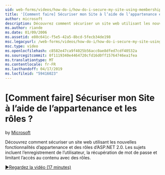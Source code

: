 ```yaml
---
uid: web-forms/videos/how-do-i/how-do-i-secure-my-site-using-membership-and-roles
title: '[Comment faire] Sécuriser mon Site à l’aide de l’appartenance et les rôles ? | Microsoft Docs'
author: microsoft
description: Découvrez comment sécuriser un site web utilisant les nouvelles fonctionnalités d’appartenance et des rôles d’ASP.NET 2.0. Rubriques incluent l’enregistrement de l’utilisateur, la récupération de mot de passe et restricti...
ms.author: riande
ms.date: 01/09/2006
ms.assetid: e80c641c-f5e5-42a5-8bcd-5fecb34de198
msc.legacyurl: /web-forms/videos/how-do-i/how-do-i-secure-my-site-using-membership-and-roles
msc.type: video
ms.openlocfilehash: c8582e47ca9f4025b56acc0ae8dfed7cdf40532a
ms.sourcegitcommit: 0f1119340e4464720cfd16d0ff15764746ea1fea
ms.translationtype: MT
ms.contentlocale: fr-FR
ms.lasthandoff: 04/17/2019
ms.locfileid: "59416023"
---
```

# <a name="how-do-i-secure-my-site-using-membership-and-roles"></a>[Comment faire] Sécuriser mon Site à l’aide de l’appartenance et les rôles ?

by [Microsoft](https://github.com/microsoft)

Découvrez comment sécuriser un site web utilisant les nouvelles fonctionnalités d’appartenance et des rôles d’ASP.NET 2.0. Les sujets incluent l’enregistrement de l’utilisateur, la récupération de mot de passe et limitant l’accès au contenu avec des rôles.

[&#9654;Regardez la vidéo (17 minutes)](https://channel9.msdn.com/Blogs/ASP-NET-Site-Videos/how-do-i-secure-my-site-using-membership-and-roles)
